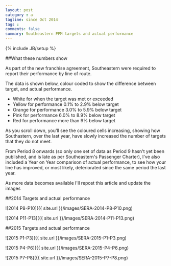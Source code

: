 ```yaml
---
layout: post
category : a
tagline: since Oct 2014
tags : 
comments: false
summary: Southeastern PPM targets and actual performance
---
```


{% include JB/setup %}

##What these numbers show

As part of the new franchise agreement, Southeastern were required to report their performance by line of route.

The data is shown below, colour coded to show the difference between target, and actual performance.

- White for when the target was met or exceeded
- Yellow for performance 0.1% to 2.9% below target
- Orange for performance 3.0% to 5.9% below target
- Pink for performance 6.0% to 8.9% below target
- Red for performance more than 9% below target

As you scroll down, you'll see the coloured cells increasing, showing how Southastern, over the last year, have slowly increased the number of targets that they do not meet.

From Period 8 onwards (so only one set of data as Period 9 hasn't yet been published, and is late as per Southeastern's Passenger Charter), I've also included a Year on Year comparison of actual performance, to see how your line has improved, or most likely, deteriorated since the same period the last year.

As more data becomes available I'll repost this article and update the images

##2014 Targets and actual performance

![2014 P8-P10]({{ site.url }}/images/SERA-2014-P8-P10.png)

![2014 P11-P13]({{ site.url }}/images/SERA-2014-P11-P13.png)

##2015 Targets and actual performance

![2015 P1-P3]({{ site.url }}/images/SERA-2015-P1-P3.png)

![2015 P4-P6]({{ site.url }}/images/SERA-2015-P4-P6.png)

![2015 P7-P8]({{ site.url }}/images/SERA-2015-P7-P8.png)